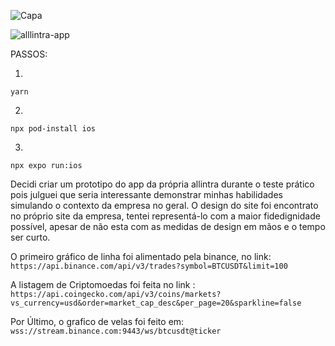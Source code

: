 ![Capa](https://github.com/isaquem18/allintrapp/assets/67105969/afe3ec19-b347-483e-9843-ca31213081ae)

![alllintra-app](https://github.com/isaquem18/allintrapp/assets/67105969/5ceaf00b-3635-40ad-a13f-5f9843680c4b)

PASSOS:

1.
```
yarn
```

2.
```
npx pod-install ios
```

3.
```
npx expo run:ios
```

Decidi criar um prototipo do app da própria allintra durante o teste prático pois julguei que seria interessante  demonstrar minhas habilidades simulando o contexto da empresa no geral. O design do site foi encontrato no próprio site da empresa, tentei representá-lo com a maior fidedignidade possível, apesar de não esta com as medidas de design em mãos e o tempo ser curto. 

O primeiro gráfico de linha foi alimentado pela binance, no link:
```https://api.binance.com/api/v3/trades?symbol=BTCUSDT&limit=100```

A listagem de Criptomoedas foi feita no link :
```https://api.coingecko.com/api/v3/coins/markets?vs_currency=usd&order=market_cap_desc&per_page=20&sparkline=false```

Por Último, o grafico de velas foi feito em:
```wss://stream.binance.com:9443/ws/btcusdt@ticker```

